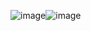 ![image](https://github.com/volcanusacademy/Komal-Prajapat-15/assets/128400276/6317533f-c57c-4003-9fcb-da87ae9d71d7)![image](https://github.com/volcanusacademy/Komal-Prajapat-15/assets/128400276/3ec22780-5f2e-440f-aa1f-c8fcdaafb6ab)

